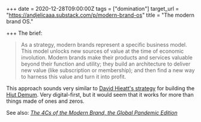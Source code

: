 +++
date = 2020-12-28T09:00:00Z
tags = ["domination"]
target_url = "https://andjelicaaa.substack.com/p/modern-brand-os"
title = "The modern brand OS."

+++
The brief:

> As a strategy, modern brands represent a specific business model. This model unlocks new sources of value at the time of economic involution. Modern brands make their products and services valuable beyond their function and utility; they build an architecture to deliver new value (like subscription or membership); and then find a new way to harness this value and turn it into profit.

This approach sounds very similar to [David Hieatt's strategy](https://thedobook.co/products/do-open-how-a-simple-email-newsletter-can-transform-your-business-and-it-can) for building the [Hiut Demum](https://hiutdenim.co.uk). Very digital-first, but it would seem that it works for more than things made of ones and zeros.  
  
See also: [_The 4Cs of the Modern Brand, the Global Pandemic Edition_](https://andjelicaaa.substack.com/p/the-4cs-of-the-modern-brand-the-global)